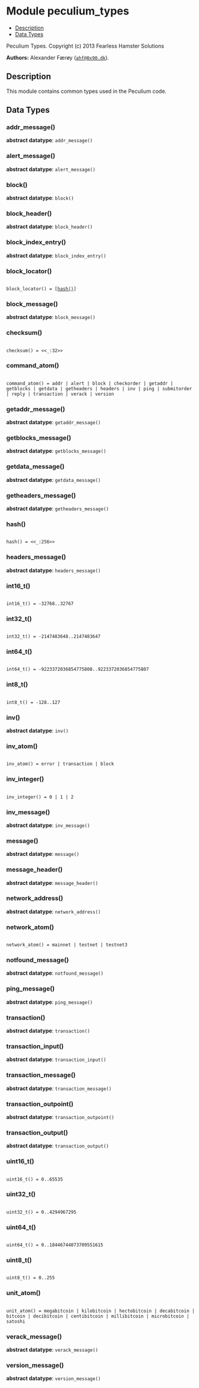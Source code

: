 

# Module peculium_types #
* [Description](#description)
* [Data Types](#types)


Peculium Types.
Copyright (c)  2013 Fearless Hamster Solutions

__Authors:__ Alexander Færøy ([`ahf@0x90.dk`](mailto:ahf@0x90.dk)).
<a name="description"></a>

## Description ##
   This module contains common types used in the Peculium code.
<a name="types"></a>

## Data Types ##




### <a name="type-addr_message">addr_message()</a> ###


__abstract datatype__: `addr_message()`




### <a name="type-alert_message">alert_message()</a> ###


__abstract datatype__: `alert_message()`




### <a name="type-block">block()</a> ###


__abstract datatype__: `block()`




### <a name="type-block_header">block_header()</a> ###


__abstract datatype__: `block_header()`




### <a name="type-block_index_entry">block_index_entry()</a> ###


__abstract datatype__: `block_index_entry()`




### <a name="type-block_locator">block_locator()</a> ###



<pre><code>
block_locator() = [<a href="#type-hash">hash()</a>]
</code></pre>





### <a name="type-block_message">block_message()</a> ###


__abstract datatype__: `block_message()`




### <a name="type-checksum">checksum()</a> ###



<pre><code>
checksum() = &lt;&lt;_:32&gt;&gt;
</code></pre>





### <a name="type-command_atom">command_atom()</a> ###



<pre><code>
command_atom() = addr | alert | block | checkorder | getaddr | getblocks | getdata | getheaders | headers | inv | ping | submitorder | reply | transaction | verack | version
</code></pre>





### <a name="type-getaddr_message">getaddr_message()</a> ###


__abstract datatype__: `getaddr_message()`




### <a name="type-getblocks_message">getblocks_message()</a> ###


__abstract datatype__: `getblocks_message()`




### <a name="type-getdata_message">getdata_message()</a> ###


__abstract datatype__: `getdata_message()`




### <a name="type-getheaders_message">getheaders_message()</a> ###


__abstract datatype__: `getheaders_message()`




### <a name="type-hash">hash()</a> ###



<pre><code>
hash() = &lt;&lt;_:256&gt;&gt;
</code></pre>





### <a name="type-headers_message">headers_message()</a> ###


__abstract datatype__: `headers_message()`




### <a name="type-int16_t">int16_t()</a> ###



<pre><code>
int16_t() = -32768..32767
</code></pre>





### <a name="type-int32_t">int32_t()</a> ###



<pre><code>
int32_t() = -2147483648..2147483647
</code></pre>





### <a name="type-int64_t">int64_t()</a> ###



<pre><code>
int64_t() = -9223372036854775808..9223372036854775807
</code></pre>





### <a name="type-int8_t">int8_t()</a> ###



<pre><code>
int8_t() = -128..127
</code></pre>





### <a name="type-inv">inv()</a> ###


__abstract datatype__: `inv()`




### <a name="type-inv_atom">inv_atom()</a> ###



<pre><code>
inv_atom() = error | transaction | block
</code></pre>





### <a name="type-inv_integer">inv_integer()</a> ###



<pre><code>
inv_integer() = 0 | 1 | 2
</code></pre>





### <a name="type-inv_message">inv_message()</a> ###


__abstract datatype__: `inv_message()`




### <a name="type-message">message()</a> ###


__abstract datatype__: `message()`




### <a name="type-message_header">message_header()</a> ###


__abstract datatype__: `message_header()`




### <a name="type-network_address">network_address()</a> ###


__abstract datatype__: `network_address()`




### <a name="type-network_atom">network_atom()</a> ###



<pre><code>
network_atom() = mainnet | testnet | testnet3
</code></pre>





### <a name="type-notfound_message">notfound_message()</a> ###


__abstract datatype__: `notfound_message()`




### <a name="type-ping_message">ping_message()</a> ###


__abstract datatype__: `ping_message()`




### <a name="type-transaction">transaction()</a> ###


__abstract datatype__: `transaction()`




### <a name="type-transaction_input">transaction_input()</a> ###


__abstract datatype__: `transaction_input()`




### <a name="type-transaction_message">transaction_message()</a> ###


__abstract datatype__: `transaction_message()`




### <a name="type-transaction_outpoint">transaction_outpoint()</a> ###


__abstract datatype__: `transaction_outpoint()`




### <a name="type-transaction_output">transaction_output()</a> ###


__abstract datatype__: `transaction_output()`




### <a name="type-uint16_t">uint16_t()</a> ###



<pre><code>
uint16_t() = 0..65535
</code></pre>





### <a name="type-uint32_t">uint32_t()</a> ###



<pre><code>
uint32_t() = 0..4294967295
</code></pre>





### <a name="type-uint64_t">uint64_t()</a> ###



<pre><code>
uint64_t() = 0..18446744073709551615
</code></pre>





### <a name="type-uint8_t">uint8_t()</a> ###



<pre><code>
uint8_t() = 0..255
</code></pre>





### <a name="type-unit_atom">unit_atom()</a> ###



<pre><code>
unit_atom() = megabitcoin | kilobitcoin | hectobitcoin | decabitcoin | bitcoin | decibitcoin | centibitcoin | millibitcoin | microbitcoin | satoshi
</code></pre>





### <a name="type-verack_message">verack_message()</a> ###


__abstract datatype__: `verack_message()`




### <a name="type-version_message">version_message()</a> ###


__abstract datatype__: `version_message()`

